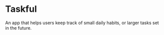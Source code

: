 # Taskful

An app that helps users keep track of small daily habits, or larger tasks set in the future.
